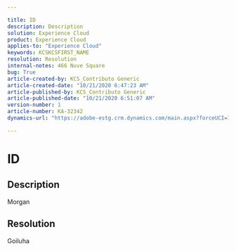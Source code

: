 ```yaml
---

title: ID  
description: Description  
solution: Experience Cloud  
product: Experience Cloud  
applies-to: "Experience Cloud"  
keywords: KCSKCSFIRST_NAME  
resolution: Resolution  
internal-notes: 466 Nuve Square  
bug: True  
article-created-by: KCS_Contributo Generic  
article-created-date: "10/21/2020 6:47:23 AM"  
article-published-by: KCS_Contributo Generic  
article-published-date: "10/21/2020 6:51:07 AM"  
version-number: 1  
article-number: KA-32342  
dynamics-url: "https://adobe-estg.crm.dynamics.com/main.aspx?forceUCI=1&pagetype=entityrecord&etn=knowledgearticle&id=0acc1544-6913-eb11-a813-002248049f6d"

---
```


# ID

## Description

Morgan

## Resolution

Goiluha
